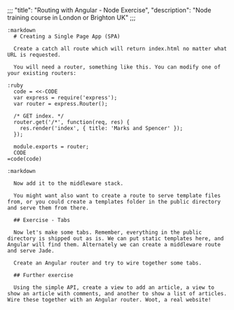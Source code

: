 ;;;
"title": "Routing with Angular - Node Exercise",
"description": "Node training course in London or Brighton UK"
;;;

    :markdown
      # Creating a Single Page App (SPA)

      Create a catch all route which will return index.html no matter what URL is requested.

      You will need a router, something like this. You can modify one of your existing routers:

    :ruby
      code = <<-CODE
      var express = require('express');
      var router = express.Router();

      /* GET index. */
      router.get('/*', function(req, res) {
        res.render('index', { title: 'Marks and Spencer' });
      });

      module.exports = router;
      CODE
    =code(code)

    :markdown

      Now add it to the middleware stack.

      You might want also want to create a route to serve template files from, or you could create a templates folder in the public directory and serve them from there.

      ## Exercise - Tabs

      Now let's make some tabs. Remember, everything in the public directory is shipped out as is. We can put static templates here, and Angular will find them. Alternately we can create a middleware route and serve Jade.

      Create an Angular router and try to wire together some tabs.

      ## Further exercise

      Using the simple API, create a view to add an article, a view to show an article with comments, and another to show a list of articles. Wire these together with an Angular router. Woot, a real website!
